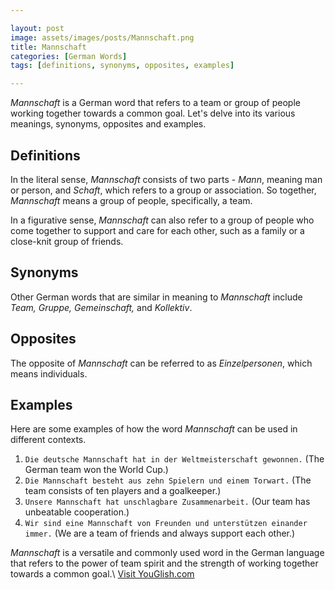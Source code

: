 ```yaml
---

layout: post
image: assets/images/posts/Mannschaft.png
title: Mannschaft
categories: [German Words]
tags: [definitions, synonyms, opposites, examples]

---
```


*Mannschaft* is a German word that refers to a team or group of people working together towards a common goal. Let's delve into its various meanings, synonyms, opposites and examples.

## Definitions

In the literal sense, *Mannschaft* consists of two parts - *Mann*, meaning man or person, and *Schaft*, which refers to a group or association. So together, *Mannschaft* means a group of people, specifically, a team.

In a figurative sense, *Mannschaft* can also refer to a group of people who come together to support and care for each other, such as a family or a close-knit group of friends.

## Synonyms

Other German words that are similar in meaning to *Mannschaft* include *Team, Gruppe, Gemeinschaft,* and *Kollektiv*.

## Opposites

The opposite of *Mannschaft* can be referred to as *Einzelpersonen*, which means individuals.

## Examples

Here are some examples of how the word *Mannschaft* can be used in different contexts.

1. `Die deutsche Mannschaft hat in der Weltmeisterschaft gewonnen.` (The German team won the World Cup.)
2. `Die Mannschaft besteht aus zehn Spielern und einem Torwart.` (The team consists of ten players and a goalkeeper.)
3. `Unsere Mannschaft hat unschlagbare Zusammenarbeit.` (Our team has unbeatable cooperation.)
4. `Wir sind eine Mannschaft von Freunden und unterstützen einander immer.` (We are a team of friends and always support each other.)

*Mannschaft* is a versatile and commonly used word in the German language that refers to the power of team spirit and the strength of working together towards a common goal.\ <a id="yg-widget-0" class="youglish-widget" data-query="Mannschaft" data-lang="german" data-components="8412" data-auto-start="0" data-bkg-color="theme_light" data-title="How%20to%20pronounce%20Mannschaft%20in%20German"  rel="nofollow" href="https://youglish.com">Visit YouGlish.com</a><script async src="https://youglish.com/public/emb/widget.js" charset="utf-8"></script>